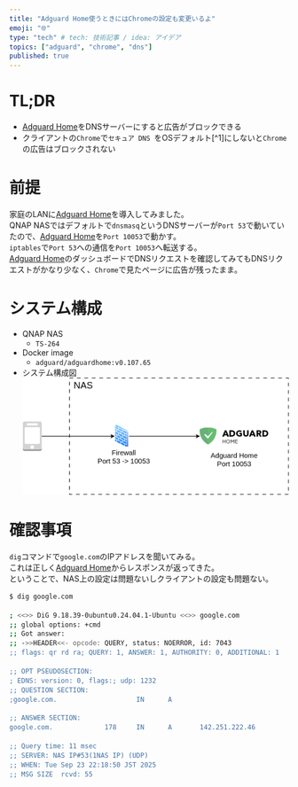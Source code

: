 ```yaml
---
title: "Adguard Home使うときにはChromeの設定も変更いるよ"
emoji: "🌐"
type: "tech" # tech: 技術記事 / idea: アイデア
topics: ["adguard", "chrome", "dns"]
published: true
---
```


# TL;DR

- [Adguard Home](https://github.com/AdguardTeam/AdGuardHome)をDNSサーバーにすると広告がブロックできる
- クライアントの`Chrome`で`セキュア DNS `をOSデフォルト[^1]にしないと`Chrome`の広告はブロックされない

# 前提

家庭のLANに[Adguard Home](https://github.com/AdguardTeam/AdGuardHome)を導入してみました。  
QNAP NASではデフォルトで`dnsmasq`というDNSサーバーが`Port 53`で動いていたので、[Adguard Home](https://github.com/AdguardTeam/AdGuardHome)を`Port 10053`で動かす。  
`iptables`で`Port 53`への通信を`Port 10053`へ転送する。  
[Adguard Home](https://github.com/AdguardTeam/AdGuardHome)のダッシュボードでDNSリクエストを確認してみてもDNSリクエストがかなり少なく、`Chrome`で見たページに広告が残ったまま。

# システム構成

- QNAP NAS
  - `TS-264`
- Docker image
  - `adguard/adguardhome:v0.107.65`
- システム構成図
  ![システム構成図 抜粋版](/images/AdguardBrowserConfig/SystemOverview.png)

# 確認事項

`dig`コマンドで`google.com`のIPアドレスを聞いてみる。  
これは正しく[Adguard Home](https://github.com/AdguardTeam/AdGuardHome)からレスポンスが返ってきた。  
ということで、NAS上の設定は問題ないしクライアントの設定も問題ない。

```bash
$ dig google.com

; <<>> DiG 9.18.39-0ubuntu0.24.04.1-Ubuntu <<>> google.com
;; global options: +cmd
;; Got answer:
;; ->>HEADER<<- opcode: QUERY, status: NOERROR, id: 7043
;; flags: qr rd ra; QUERY: 1, ANSWER: 1, AUTHORITY: 0, ADDITIONAL: 1

;; OPT PSEUDOSECTION:
; EDNS: version: 0, flags:; udp: 1232
;; QUESTION SECTION:
;google.com.                    IN      A

;; ANSWER SECTION:
google.com.             178     IN      A       142.251.222.46

;; Query time: 11 msec
;; SERVER: NAS IP#53(1NAS IP) (UDP)
;; WHEN: Tue Sep 23 22:18:50 JST 2025
;; MSG SIZE  rcvd: 55
```
